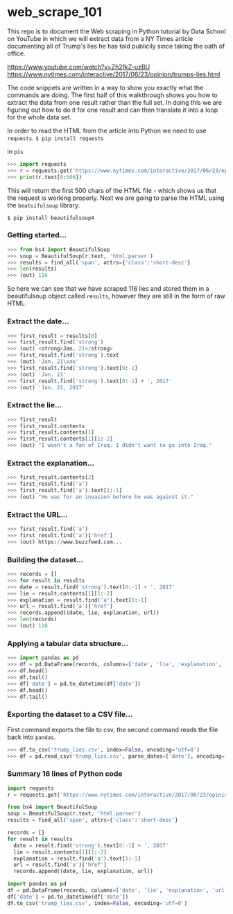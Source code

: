 # web_scrape_101

This repo is to document the Web scraping in Python tutorial by Data School on YouTube in which we will extract data from a NY Times article documenting all of Trump's lies he has told publicily since taking the oath of office.

https://www.youtube.com/watch?v=Zh2fkZ-uzBU
https://www.nytimes.com/interactive/2017/06/23/opinion/trumps-lies.html

The code snippets are written in a way to show you exactly what the commands are doing. The first half of this walkthrough shows you how to extract the data from one result rather than the full set. In doing this we are figuring out how to do it for one result and can then translate it into a loop for the whole data set. 


In order to read the HTML from the article into Python we need to use `requests`.
`$ pip install requests`

in `pis`

```python
>>> import requests
>>> r = requests.get('https://www.nytimes.com/interactive/2017/06/23/opinion/trumps-lies.html')
>>> print(r.text[0:500])
```
This will return the first 500 chars of the HTML file - which shows us that the request is working properly.
Next we are going to parse the HTML using the `beatuifulsoup` library. 

`$ pip install beautifulsoup4`

### Getting started...

```python
>>> from bs4 import BeautifulSoup
>>> soup = BeautifulSoup(r.text, 'html.parser')
>>> results = find_all('span', attrs={'class':'short-desc'}
>>> len(results)
>>> (out) 116
```

So here we can see that we have scraped 116 lies and stored them in a beautifulsoup object called `results`, however they are still in the form of raw HTML.

### Extract the date...

```python
>>> first_result = results[0]
>>> first_result.find('strong')
>>> (out) <strong>Jan. 21</strong>
>>> first_result.find('strong').text
>>> (out) 'Jan. 21\xao'
>>> first_result.find('strong').text[0:-1]
>>> (out) 'Jan. 21'
>>> first_result.find('strong').text[0:-1] + ', 2017'
>>> (out) 'Jan. 21, 2017'
```

### Extract the lie...

```python
>>> first_result
>>> first_result.contents
>>> first_result.contents[1]
>>> first_result.contents[1][1:-2]
>>> (out) "I wasn't a fan of Iraq. I didn't want to go into Iraq."
```

### Extract the explanation...

```python
>>> first_result.contents[2]
>>> first_result.find('a')
>>> first_result.find('a').text[1:-1]
>>> (out) "He was for an invasion before he was against it."
```

### Extract the URL...

```python
>>> first_result.find('a')
>>> first_result.find('a')['href']
>>> (out) https://www.buzzfeed.com...
```

### Building the dataset...

```python
>>> records = []
>>> for result in results
>>> date = result.find('strong').text[0:-1] + ', 2017'
>>> lie = result.contents[1][1:-2]
>>> explanation = result.find('a').text[1:-1]
>>> url = result.find('a')['href']
>>> records.append((date, lie, explanation, url))
>>> len(records)
>>> (out) 116
```

### Applying a tabular data structure...


```python
>>> import pandas as pd
>>> df = pd.DataFrame(records, columns=['date', 'lie', 'explanation', 'url'])
>>> df.head()
>>> df.tail()
>>> df['date'] = pd.to_datetime(df['date'])
>>> df.head()
>>> df.tail()
```

### Exporting the dataset to a CSV file...

First command exports the file to csv, the second command reads the file back into `pandas`.

```python
>>> df.to_csv('trump_lies.csv', index=False, encoding='utf=8')
>>> df = pd.read_csv('trump_lies.csv', parse_dates=['date'], encoding='utf-8')
```

### Summary 16 lines of Python code

```python
import requests
r = requests.get('https://www.nytimes.com/interactive/2017/06/23/opinion/trumps-lies.html')

from bs4 import BeautifulSoup
soup = BeautifulSoup(r.text, 'html.parser')
results = find_all('span', attrs={'class':'short-desc'}

records = []
for result in results
  date = result.find('strong').text[0:-1] + ', 2017'
  lie = result.contents[1][1:-2]
  explanation = result.find('a').text[1:-1]
  url = result.find('a')['href']
  records.append((date, lie, explanation, url))

import pandas as pd
df = pd.DataFrame(records, columns=['date', 'lie', 'explanation', 'url'])
df['date'] = pd.to_datetime(df['date'])
df.to_csv('trump_lies.csv', index=False, encoding='utf=8')
```


